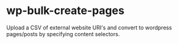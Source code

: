 # wp-bulk-create-pages
Upload a CSV of external website URI's and convert to wordpress pages/posts by specifying content selectors.

